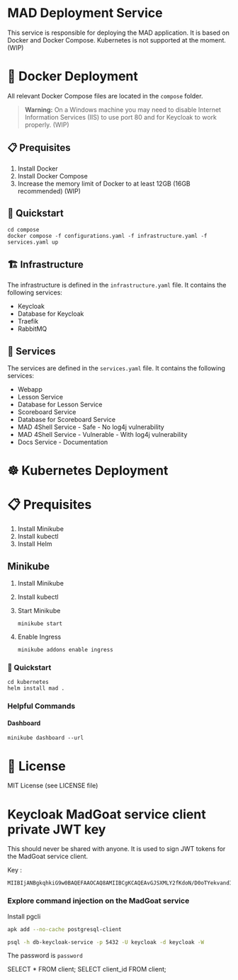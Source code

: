 # MAD Deployment Service

This service is responsible for deploying the MAD application.
It is based on Docker and Docker Compose.
Kubernetes is not supported at the moment. (WIP)

# :whale: Docker Deployment

All relevant Docker Compose files are located in the `compose` folder.

> **Warning:**
> On a Windows machine you may need to disable Internet Information Services (IIS) to use port 80 and for Keycloak to work properly. (WIP)

## :clipboard: Prequisites

1. Install Docker
2. Install Docker Compose
3. Increase the memory limit of Docker to at least 12GB (16GB recommended) (WIP)

## :rocket: Quickstart

```
cd compose
docker compose -f configurations.yaml -f infrastructure.yaml -f services.yaml up
```

## :building_construction: Infrastructure

The infrastructure is defined in the `infrastructure.yaml` file.
It contains the following services:

- Keycloak
- Database for Keycloak
- Traefik
- RabbitMQ

## :briefcase: Services

The services are defined in the `services.yaml` file.
It contains the following services:

- Webapp
- Lesson Service
- Database for Lesson Service
- Scoreboard Service
- Database for Scoreboard Service
- MAD 4Shell Service - Safe - No log4j vulnerability
- MAD 4Shell Service - Vulnerable - With log4j vulnerability
- Docs Service - Documentation

# :wheel_of_dharma: Kubernetes Deployment

# :clipboard: Prequisites

1. Install Minikube
2. Install kubectl
3. Install Helm

## Minikube

1. Install Minikube
2. Install kubectl
3. Start Minikube

   ```
   minikube start
   ```

4. Enable Ingress
   ```
   minikube addons enable ingress
   ```

### :rocket: Quickstart

```
cd kubernetes
helm install mad .
```

### Helpful Commands

#### Dashboard

```
minikube dashboard --url
```

# :scroll: License

MIT License (see LICENSE file)

# Keycloak MadGoat service client private JWT key

This should never be shared with anyone. It is used to sign JWT tokens for the MadGoat service client.

Key :

```
MIIBIjANBgkqhkiG9w0BAQEFAAOCAQ8AMIIBCgKCAQEAvGJSXMLY2fKdoN/D0oTYekvandITVIUAnIn719MQ5fQFg3TuEU5F9YU5l+VCkp4c4isW4ozpiQiJdFp8xnQfIiizO8LohNJbajzxkwvhqNsy9HqR1/iDD5zoroksvsCS7TPmM9J5bkgqhNGdK1hHJX91De3RLQfcQY9ZDYE6+NX3fAzuK9jx5TJc9k2KRJofniv/1RMaOaUhleP1ljdxI1ttyvU6FZCMCJoNAFVIXaPtA3/1jSJCE37XWORoWPG6Ri2d5rDwioJxc5rllTM/Av07qdXZVt446YFjwUoT113IbxAzX6fY2Mh48doKertXlkPcVcmrcOoivoxRp4KzQwIDAQAB
```

### Explore command injection on the MadGoat service

Install pgcli

```bash
apk add --no-cache postgresql-client
```

```bash
psql -h db-keycloak-service -p 5432 -U keycloak -d keycloak -W
```

The password is `password`

SELECT \* FROM client;
SELECT client_id FROM client;
